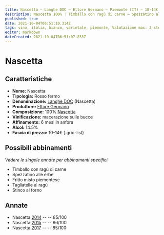 ```yaml
---
title: Nascetta – Langhe DOC – Ettore Germano – Piemonte (IT) – 10-14€ – 3★
description: Nascetta 100% | Timballo con ragù di carne – Spezzatino alle erbe – Fritto misto piemontese – Tagliatelle al ragù – Stinco al forno
published: true
date: 2021-10-04T06:51:10.314Z
tags: vino, italia, bianco, varietale, piemonte, Valutazione max: 3 stelle, stinco al forno, tagliatelle al ragù, Prezzi: 10-14€, Nascetta, timballo con ragù di carne, spezzatino alle erbe, fritto misto piemontese
editor: markdown
dateCreated: 2021-10-04T06:51:07.853Z
---
```


 # Nascetta

## Caratteristiche
- **Nome:** Nascetta
- **Tipologia:** Rosso fermo
- **Denominazione:** [Langhe DOC](/denominazioni/Italia/Piemonte/DOC/Langhe) (Nascetta)
- **Produttore:** [Ettore Germano](/produttori/Italia/Piemonte/Ettore-Germano)
- **Composizione:** 100% [Nascetta](/vitigni/Italia/bacca-bianca/nascetta)
- **Vinificazione:** macerazione sulle bucce
- **Affinamento:** 6 mesi in anfora
- **Alcol:** 14.5%
- **Fascia di prezzo:** 10-14€
{.grid-list}



## Possibili abbinamenti
*Vedere le singole annate per abbinamenti specifici*

- Timballo con ragù di carne
- Spezzatino alle erbe
- Fritto misto piemontese
- Tagliatelle al ragù
- Stinco al forno

## Annate
- Nascetta [2014](vini/Italia/Piemonte/Ettore-Germano/Nascetta/2014) -- <span class="star-3"></span> -- 85/100
- Nascetta [2015](vini/Italia/Piemonte/Ettore-Germano/Nascetta/2015) -- <span class="star-3"></span> -- 86/100
- Nascetta [2017](vini/Italia/Piemonte/Ettore-Germano/Nascetta/2017) -- <span class="star-3"></span> -- 85/100
